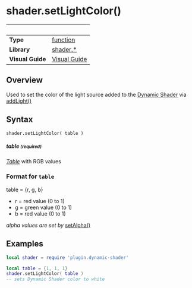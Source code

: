 # shader.setLightColor()

|                      | &nbsp; 
| -------------------- | ---------------------------------------------------------------
| __Type__             | [function](http://docs.coronalabs.com/api/type/Function.html)
| __Library__          | [shader.*](README.md)
| __Visual Guide__     | [Visual Guide](http://dynamicshader.com/)


## Overview

Used to set the color of the light source added to the [Dynamic Shader](README.md) via [addLight()](addLight.markdown)


## Syntax

	shader.setLightColor( table )

##### table <small>(required)</small>
_[Table](http://docs.coronalabs.com/api/type/Table.html)_ with RGB values


### Format for `table`
  table = {r, g, b}
  - r = red value (0 to 1)
  - g = green value (0 to 1)
  - b = red value (0 to 1)
  
*alpha values are set by* [setAlpha()](setAlpha.markdown)


## Examples

``````lua
local shader = require 'plugin.dynamic-shader'

local table = {1, 1, 1}
shader.setLightColor( table )
-- sets Dynamic Shader color to white
``````
